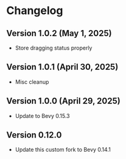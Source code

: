 
# Changelog

## Version 1.0.2 (May 1, 2025)
* Store dragging status properly

## Version 1.0.1 (April 30, 2025)
* Misc cleanup

## Version 1.0.0 (April 29, 2025)
* Update to Bevy 0.15.3

## Version 0.12.0
* Update this custom fork to Bevy 0.14.1
